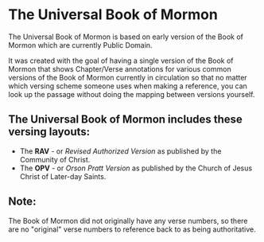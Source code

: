 # The Universal Book of Mormon

The Universal Book of Mormon is based on early version of the Book of Mormon which are currently Public Domain.

It was created with the goal of having a single version of the Book of Mormon that shows Chapter/Verse annotations for various common versions of the Book of Mormon currently in circulation so that no matter which versing scheme someone uses when making a reference, you can look up the passage without doing the mapping between versions yourself.

## The Universal Book of Mormon includes these versing layouts:
* The **RAV** - or *Revised Authorized Version* as published by the Community of Christ.
* The **OPV** - or *Orson Pratt Version* as published by the Church of Jesus Christ of Later-day Saints.

## Note:
The Book of Mormon did not originally have any verse numbers, so there are no "original" verse numbers to reference back to as being authoritative.

